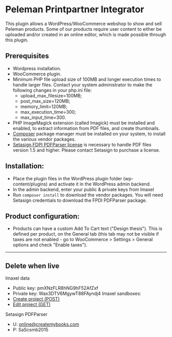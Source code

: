 # Peleman Printpartner Integrator

This plugin allows a WordPress/WooCommerce webshop to show and sell Peleman products. Some of our products require user content to either be uploaded and/or created in an online editor, which is made possible through this plugin.

## Prerequisites

-   Wordpress installation.
-   WooCommerce plugin.
-   Minimum PHP file upload size of 100MB and longer execution times to handle larger files. Contact your system administrator to make the following changes in your php.ini file:
    -   upload_max_filesize=100MB;
    -   post_max_size=120MB;
    -   memory_limit=120MB;
    -   max_execution_time=300;
    -   max_input_time=300.
-   PHP ImageMagick extension (called Imagick) must be installed and enabled, to extract information from PDF files, and create thumbnails.
-   [Composer](https://getcomposer.org/) package manager must be installed on your system, to install the various vendor packages.
-   [Setasign FDPI PDFParser license](https://www.setasign.com/products/fpdi-pdf-parser/details/) is necessary to handle PDF files version 1.5 and higher. Please contact Setasign to purchase a license.

## Installation:

-   Place the plugin files in the WordPress plugin folder (wp-content/plugins) and activate it in the WordPress admin backend.
-   In the admin backend, enter your public & private keys from Imaxel
-   Run `composer install` to download the vendor packages. You will need Setasign credentials to download the FPDI PDFParser package.

## Product configuration:

-   Products can have a custom Add To Cart text ("Design thesis"). This is defined per product, on the General tab (this tab may not be visible if taxes are not enabled - go to WooCommerce > Settings > General options and check "Enable taxes").

---

## Delete when live

Imaxel data

-   Public key: pmXNzFLR8hNG9hF52AfZxf
-   Private key: Wax3DTV6MgywT88FAyndj4
    Imaxel sandboxes:
-   [Create project (POST)](https://services.imaxel.com/peleman/apisandbox/#/api/create_project)
-   [Edit project (GET)](https://services.imaxel.com/peleman/apisandbox/#/api/edit_project)

Setasign PDFParser

-   U: online@createmybooks.com
-   P: SaScsmb2015
